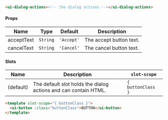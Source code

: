 ```html
<ui-dialog-actions><!-- the dialog actions --></ui-dialog-actions>
```

#### Props

| Name       | Type     | Default    | Description             |
| ---------- | -------- | ---------- | ----------------------- |
| acceptText | `String` | `'Accept'` | The accept button text. |
| cancelText | `String` | `'Cancel'` | The cancel button text. |

#### Slots

| Name      | Description                                                     | `slot-scope`      |
| --------- | --------------------------------------------------------------- | ----------------- |
| (default) | The default slot holds the dialog actions and can contain HTML. | `{ buttonClass }` |

```html
<template slot-scope="{ buttonClass }">
  <ui-button :class="buttonClass">BUTTON</ui-button>
</template>
```
